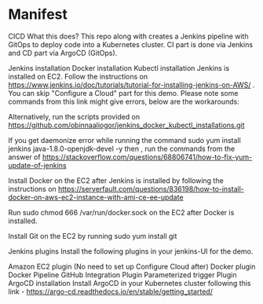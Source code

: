 # Manifest
CICD 
What this does? This repo along with creates a Jenkins pipeline with GitOps to deploy code into a Kubernetes cluster. CI part is done via Jenkins and CD part via ArgoCD (GitOps).

Jenkins installation Docker installation Kubectl installation Jenkins is installed on EC2. Follow the instructions on https://www.jenkins.io/doc/tutorials/tutorial-for-installing-jenkins-on-AWS/ . You can skip "Configure a Cloud" part for this demo. Please note some commands from this link might give errors, below are the workarounds:

Alternatively, run the scripts provided on https://github.com/obinnaaliogor/jenkins_docker_kubectl_installations.git

If you get daemonize error while running the command sudo yum install jenkins java-1.8.0-openjdk-devel -y then , run the commands from the answer of https://stackoverflow.com/questions/68806741/how-to-fix-yum-update-of-jenkins

Install Docker on the EC2 after Jenkins is installed by following the instructions on https://serverfault.com/questions/836198/how-to-install-docker-on-aws-ec2-instance-with-ami-ce-ee-update

Run sudo chmod 666 /var/run/docker.sock on the EC2 after Docker is installed.

Install Git on the EC2 by running sudo yum install git

Jenkins plugins Install the following plugins in your jenkins-UI for the demo.

Amazon EC2 plugin (No need to set up Configure Cloud after) Docker plugin Docker Pipeline GitHub Integration Plugin Parameterized trigger Plugin ArgoCD installation Install ArgoCD in your Kubernetes cluster following this link - https://argo-cd.readthedocs.io/en/stable/getting_started/

